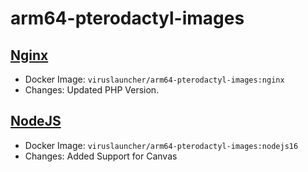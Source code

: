 # arm64-pterodactyl-images

## [Nginx](https://github.com/VirusLauncher/arm64-pterodactyl-images/nginx)
- Docker Image: `viruslauncher/arm64-pterodactyl-images:nginx`
- Changes: Updated PHP Version.

## [NodeJS](https://github.com/VirusLauncher/arm64-pterodactyl-images/nodejs16)
- Docker Image: `viruslauncher/arm64-pterodactyl-images:nodejs16`
- Changes: Added Support for Canvas

